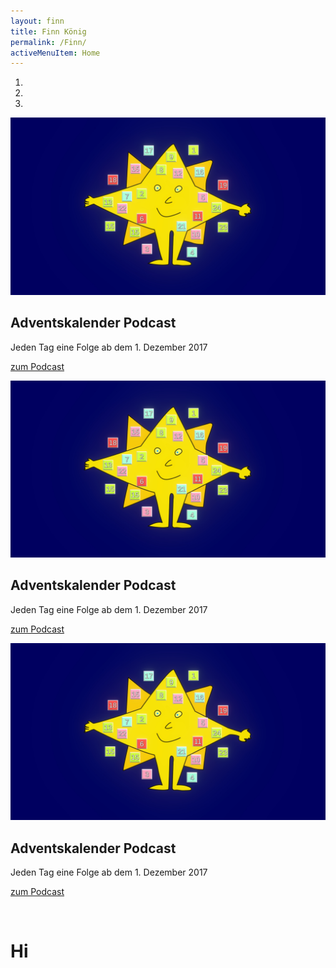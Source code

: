 ```yaml
---
layout: finn
title: Finn König
permalink: /Finn/
activeMenuItem: Home
---
```

<div id="myCarousel" class="cFull carousel slide" data-ride="carousel">
        <ol class="carousel-indicators">
          <li data-target="#myCarousel" data-slide-to="0" class="active"></li>
          <li data-target="#myCarousel" data-slide-to="1" class=""></li>
          <li data-target="#myCarousel" data-slide-to="2" class=""></li>
        </ol>
        <div class="carousel-inner">
            <div class="carousel-item  active" >
            <img class="sl3 d-block w-100" src="/src/img/adventstern.jpg" alt="Adventskalender Podcast">
            <div class="container">
              <div class="carousel-caption text-right">
                 <div class="normalDevices d-none d-sm-block">
                  <h2>Adventskalender Podcast</h2>
                  <p>Jeden Tag eine Folge ab dem 1. Dezember 2017</p>
                 </div>
                <p><a class="btn btn-sm btn-primary" href="/Finn/advent/" role="button">zum Podcast</a></p>
              </div>
            </div>
          </div>
            <div class="carousel-item">
            <img class="sl1 d-block w-100" src="/src/img/adventstern.jpg" alt="Adventskalender Podcast">
            <div class="container">
              <div class="carousel-caption text-right">
                <div class="normalDevices d-none d-sm-block">
                  <h2>Adventskalender Podcast</h2>
                  <p>Jeden Tag eine Folge ab dem 1. Dezember 2017</p>
                 </div>
                <p><a class="btn btn-sm btn-primary" href="/Finn/advent/" role="button">zum Podcast</a></p>
              </div>
            </div>
          </div>
            <div class="carousel-item">
            <img class="sl2 d-block w-100" src="/src/img/adventstern.jpg" alt="Adventskalender Podcast">
            <div class="container">
              <div class="carousel-caption text-right">
                <div class="normalDevices d-none d-sm-block">
                  <h2>Adventskalender Podcast</h2>
                  <p>Jeden Tag eine Folge ab dem 1. Dezember 2017</p>
                 </div>
                <p><a class="btn btn-sm btn-primary" href="/Finn/advent/" role="button">zum Podcast</a></p>
              </div>
            </div>
          </div>
        </div>
 </div>
<br>

# Hi





<br><br>
